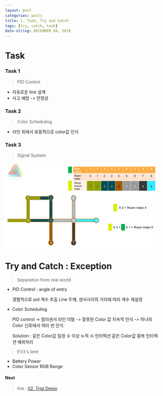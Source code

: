 ```yaml
---
layout: post
categories: posts
title: 1. Task, Try and Catch
tags: [try, catch, task]
date-string: DECEMBER 04, 2019
---
```


# Task


### Task 1

> PID Control

  * 자유로운 line 설계
  * 사고 예방 -> 안정성


### Task 2

> Color Scheduling

  * 라인 위에서 유동적으로 color값 인식


### Task 3

> Signal System

<center>
    <img src="/images/intro/manz-task1.jpg">
</center>


# Try and Catch : Exception

> Separation from real world

  * PID Control : angle of entry
  
    경험적으로 pid 계수 추출
    Line 두께, 센서사이의 거리에 따라 계수 재설정

  * Color Scheduling

    PID control -> 
    컬러센서 라인 이탈 ->
    잘못된 Color 값 지속적 인식 ->
    하나의 Color 신호에서 여러 번 인식
    
    Solution : 같은 Color값 일정 수 이상 누적 시 인터렉션
    같은 Color값 중복 인터렉션 예외처리
       

> EV3's limit

  * Battery Power
  * Color Sensor RGB Range


#### Next

> link : <a target="_blank" href="https://team4nz.github.io//posts/2019-12-03/Trial-Demo.html"> 02. Trial Demo